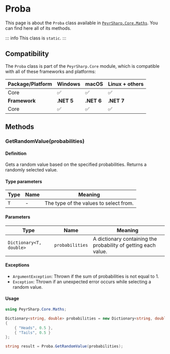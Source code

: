 # Proba
This page is about the `Proba` class available in [`PeyrSharp.Core.Maths`](/core/maths).
You can find here all of its methods.

::: info
This class is `static`.
:::

## Compatibility

The `Proba` class is part of the `PeyrSharp.Core` module, which is compatible with all of these frameworks and platforms:

| Package/Platform 	| Windows 	| macOS 	| Linux + others 	|
|------------------	|---------	|-------	|----------------	|
| Core            	| ✅       	| ✅     	| ✅              	|
| **Framework**         | **.NET 5** | **.NET 6**  | **.NET 7** |
| Core            	| ✅       	| ✅     	| ✅              	|

## Methods
### GetRandomValue(probabilities)
#### Definition

Gets a random value based on the specified probabilities. Returns a randomly selected value.

#### Type parameters

| Type      	| Name      	| Meaning                       	|
|-----------	|-----------	|----------------------------------	|
| `T`       	| -         	| The type of the values to select from. |

#### Parameters

| Type      	| Name               	| Meaning                                	|
|-----------	|-------------------	|------------------------------------------------	|
| `Dictionary<T, double>` 	| `probabilities` 	| A dictionary containing the probability of getting each value. 	|

#### Exceptions

- `ArgumentException`: Thrown if the sum of probabilities is not equal to 1.
- `Exception`: Thrown if an unexpected error occurs while selecting a random value.

#### Usage

~~~ c#
using PeyrSharp.Core.Maths;

Dictionary<string, double> probabilities = new Dictionary<string, double>
{
    { "Heads", 0.5 },
    { "Tails", 0.5 }
};

string result = Proba.GetRandomValue(probabilities);
~~~